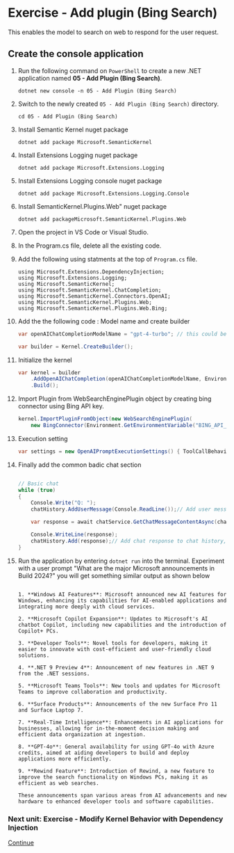 ﻿# Exercise - Add plugin (Bing Search)

This enables the model to search on web to respond for the user request.

## Create the console application

 1. Run the following command on `PowerShell` to create a new .NET application named **05 - Add Plugin (Bing Search)**.

    ```shell
    dotnet new console -n 05 - Add Plugin (Bing Search)
    ```

1. Switch to the newly created `05 - Add Plugin (Bing Search)` directory.

    ```shell
    cd 05 - Add Plugin (Bing Search)
    ```

1. Install Semantic Kernel nuget package

    ```shell
    dotnet add package Microsoft.SemanticKernel
    ```

1. Install Extensions Logging nuget package

    ```shell
    dotnet add package Microsoft.Extensions.Logging
    ```

1. Install Extensions Logging console nuget package

    ```shell
    dotnet add package Microsoft.Extensions.Logging.Console
    ```

1. Install SemanticKernel.Plugins.Web" nuget package

    ```shell
    dotnet add packageMicrosoft.SemanticKernel.Plugins.Web
    ```

1. Open the project in VS Code or Visual Studio.

1. In the Program.cs file, delete all the existing code.

1. Add the following using statments at the top of `Program.cs` file.

    ```Csharp
    using Microsoft.Extensions.DependencyInjection;
    using Microsoft.Extensions.Logging;
    using Microsoft.SemanticKernel;
    using Microsoft.SemanticKernel.ChatCompletion;
    using Microsoft.SemanticKernel.Connectors.OpenAI;
    using Microsoft.SemanticKernel.Plugins.Web;
    using Microsoft.SemanticKernel.Plugins.Web.Bing;
    ```

1. Add the the following code : Model name and create builder

    ```csharp
    var openAIChatCompletionModelName = "gpt-4-turbo"; // this could be other models like "gpt-4o".

    var builder = Kernel.CreateBuilder();
    ```

1. Initialize the kernel 

    ```csharp
    var kernel = builder
        .AddOpenAIChatCompletion(openAIChatCompletionModelName, Environment.GetEnvironmentVariable("OPENAI_API_KEY")) // add the OpenAI chat completion service.
        .Build();
    ```

1. Import Plugin from WebSearchEnginePlugin object by creating bing connector using Bing API key.

    ```csharp
    kernel.ImportPluginFromObject(new WebSearchEnginePlugin(
        new BingConnector(Environment.GetEnvironmentVariable("BING_API_KEY"))));
    ```

1. Execution setting

    ```csharp
    var settings = new OpenAIPromptExecutionSettings() { ToolCallBehavior = ToolCallBehavior.AutoInvokeKernelFunctions };// Set the settings for the chat completion service.
    ```

1. Finally add the common badic chat section

    ```csharp

    // Basic chat
    while (true)
    {
        Console.Write("Q: ");
        chatHistory.AddUserMessage(Console.ReadLine());// Add user message to chat history, then it can be use to get more context for the next chat response

        var response = await chatService.GetChatMessageContentAsync(chatHistory, settings, kernel);// Get chat response based on chat history

        Console.WriteLine(response);
        chatHistory.Add(response);// Add chat response to chat history, hence it can be use to get more context for the next chat response
    }
    ```

1.  Run the application by entering `dotnet run` into the terminal. Experiment with a user prompt "What are the major Microsoft announcements in Build 2024?"
you will get something similar output as shown below

    ```console

    1. **Windows AI Features**: Microsoft announced new AI features for Windows, enhancing its capabilities for AI-enabled applications and integrating more deeply with cloud services.

    2. **Microsoft Copilot Expansion**: Updates to Microsoft's AI chatbot Copilot, including new capabilities and the introduction of Copilot+ PCs.

    3. **Developer Tools**: Novel tools for developers, making it easier to innovate with cost-efficient and user-friendly cloud solutions.

    4. **.NET 9 Preview 4**: Announcement of new features in .NET 9 from the .NET sessions.

    5. **Microsoft Teams Tools**: New tools and updates for Microsoft Teams to improve collaboration and productivity.

    6. **Surface Products**: Announcements of the new Surface Pro 11 and Surface Laptop 7.

    7. **Real-Time Intelligence**: Enhancements in AI applications for businesses, allowing for in-the-moment decision making and efficient data organization at ingestion.

    8. **GPT-4o**: General availability for using GPT-4o with Azure credits, aimed at aiding developers to build and deploy applications more efficiently.

    9. **Rewind Feature**: Introduction of Rewind, a new feature to improve the search functionality on Windows PCs, making it as efficient as web searches.

    These announcements span various areas from AI advancements and new hardware to enhanced developer tools and software capabilities.
    ```

### Next unit: Exercise - Modify Kernel Behavior with Dependency Injection

[Continue](./06%20Modifying%20Kernel%20Behavior%20with%20Dependency%20Injection.md)